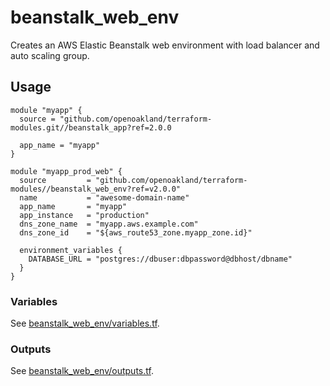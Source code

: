 # beanstalk_web_env

Creates an AWS Elastic Beanstalk web environment with load balancer and auto
scaling group.


## Usage

```hcl
module "myapp" {
  source = "github.com/openoakland/terraform-modules.git//beanstalk_app?ref=2.0.0

  app_name = "myapp"
}

module "myapp_prod_web" {
  source         = "github.com/openoakland/terraform-modules//beanstalk_web_env?ref=v2.0.0"
  name           = "awesome-domain-name"
  app_name       = "myapp"
  app_instance   = "production"
  dns_zone_name  = "myapp.aws.example.com"
  dns_zone_id    = "${aws_route53_zone.myapp_zone.id}"

  environment_variables {
    DATABASE_URL = "postgres://dbuser:dbpassword@dbhost/dbname"
  }
}
```

### Variables

See [beanstalk_web_env/variables.tf](./variables.tf).


### Outputs

See [beanstalk_web_env/outputs.tf](./outputs.tf).
